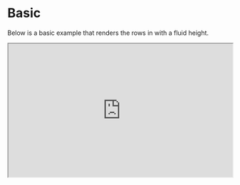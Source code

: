 # Basic
Below is a basic example that renders the rows in with a fluid height.

<iframe width="100%" height="300" src="https://embed.plnkr.co/TLx2vYlCTLsqcLwvWafd?show=preview&autoCloseSidebar=true" />
